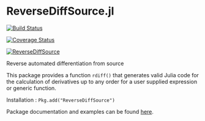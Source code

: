 ReverseDiffSource.jl
====================

[![Build Status](https://travis-ci.org/JuliaDiff/ReverseDiffSource.jl.svg?branch=devl)](https://travis-ci.org/JuliaDiff/ReverseDiffSource.jl)

[![Coverage Status](https://coveralls.io/repos/JuliaDiff/ReverseDiffSource.jl/badge.png?branch=devl)](https://coveralls.io/r/JuliaDiff/ReverseDiffSource.jl?branch=devl)

[![ReverseDiffSource](http://pkg.julialang.org/badges/ReverseDiffSource_release.svg)](http://pkg.julialang.org/?pkg=ReverseDiffSource&ver=release)

Reverse automated differentiation from source


This package provides a function `rdiff()` that generates valid Julia code for the calculation of derivatives up to any order for a user supplied expression or generic function.

Installation : `Pkg.add("ReverseDiffSource")`

Package documentation and examples can be found [here](http://reversediffsourcejl.readthedocs.org/en/devl/index.html).